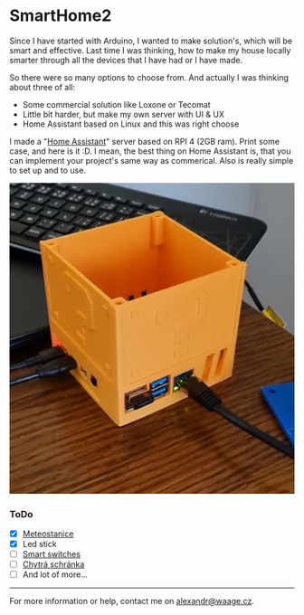 # SmartHome2
<!-- Small talk -->
Since I have started with Arduino, I wanted to make solution's, which will be smart and effective. Last time I was thinking, how to make my house locally smarter through all the devices that I have had or I have made.

<!-- About project, tech specs -->
So there were so many options to choose from. And actually I was thinking about three of all:
* Some commercial solution like Loxone or Tecomat
* Little bit harder, but make my own server with UI & UX
* Home Assistant based on Linux and this was right choose

I made a "[Home Assistant](https://www.home-assistant.io/)" server based on RPI 4 (2GB ram). Print some case, and here is it :D. I mean, the best thing on Home Assistant is, that you can implement your project's same way as commerical. Also is really simple to set up and to use.

![Server photo](/Server/server-photo.jpg)

<!-- ToDo -->
### ToDo
* [x] [Meteostanice](/Meteostanice/)
* [x] Led stick
* [ ] [Smart switches](https://sonoff.tech/)
* [ ] [Chytrá schránka](/Chytrá_schránka/)
* [ ] And lot of more...

<!-- Info -->
---
For more information or help, contact me on [alexandr@waage.cz](mailto:alexandr@waage.cz).

